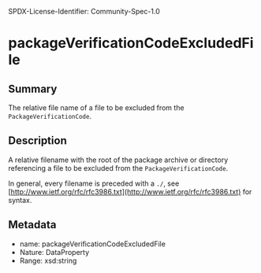 SPDX-License-Identifier: Community-Spec-1.0

# packageVerificationCodeExcludedFile

## Summary

The relative file name of a file to be excluded from the
`PackageVerificationCode`.

## Description

A relative filename with the root of the package archive or directory
referencing a file to be excluded from the `PackageVerificationCode`.

In general, every filename is preceded with a `./`, see
[http://www.ietf.org/rfc/rfc3986.txt](http://www.ietf.org/rfc/rfc3986.txt)
for syntax.

## Metadata

- name: packageVerificationCodeExcludedFile
- Nature: DataProperty
- Range: xsd:string
